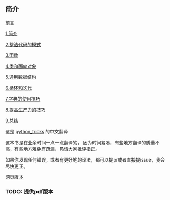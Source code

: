 ## 简介

[前言](/source/python_tricks/0_前言.md)

[1.简介](/source/python_tricks/1_简介.md)

[2.整洁代码的模式](/source/python_tricks/2_整洁代码的模式.md)

[3.函数](/source/python_tricks/3_函数.md)

[4.类和面向对象](/source/python_tricks/4_类和面向对象.md)

[5.通用数据结构](/source/python_tricks/5_通用数据结构.md)

[6.循环和迭代](/source/python_tricks/6_循环和迭代.md)

[7.字典的使用技巧](/source/python_tricks/7_字典的使用技巧.md)

[8.提高生产力的技巧](/source/python_tricks/8_提高生产力的技巧.md)

[9.总结](/source/python_tricks/9_总结.md)


这是 [python_tricks](https://www.amazon.com/Python-Tricks-Buffet-Awesome-Features-ebook/dp/B0785Q7GSY) 的中文翻译

这本书是在业余时间一点一点翻译的，
因为时间紧凑，有些地方翻译的质量不高，有些地方难免有疏漏，恳请大家批评指正。

如果你发现任何错误，或者有更好地的译法，都可以提pr或者直接提issue，我会尽快更正。


[网页版本](https://python-tricks.readthedocs.io/en/latest/)

### TODO: 提供pdf版本


